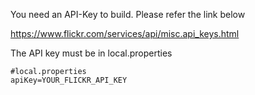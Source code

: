 You need an API-Key to build. Please refer the link below

https://www.flickr.com/services/api/misc.api_keys.html

The API key must be in local.properties

```
#local.properties
apiKey=YOUR_FLICKR_API_KEY
```

